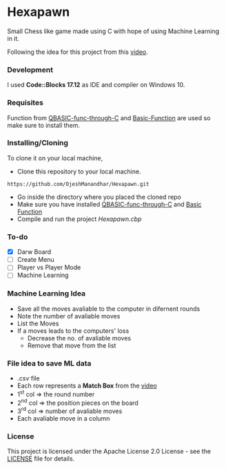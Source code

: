 # Hexapawn
Small Chess like game made using C with hope of using Machine Learning in it.

Following the idea for this project from this [video](https://www.youtube.com/watch?v=sw7UAZNgGg8).

### Development
I used **Code::Blocks 17.12** as IDE and compiler on Windows 10.

### Requisites
Function from [QBASIC-func-through-C](https://github.com/OjeshManandhar/QBASIC-func-through-C) and
[Basic-Function](https://github.com/OjeshManandhar/Basic-Functions) are used so make sure to install them.

### Installing/Cloning
To clone it on your local machine,
- Clone this repository to your local machine.
```shell
https://github.com/OjeshManandhar/Hexapawn.git
```
- Go inside the directory where you placed the cloned repo
- Make sure you have installed [QBASIC-func-through-C](https://github.com/OjeshManandhar/QBASIC-func-through-C) and
[Basic Function](https://github.com/OjeshManandhar/Basic-Functions)
- Compile and run the project *Hexapawn.cbp*

### To-do
- [X] Darw Board
- [ ] Create Menu
- [ ] Player vs Player Mode
- [ ] Machine Learning

### Machine Learning Idea
- Save all the moves avaliable to the computer in difernent rounds
- Note the number of avaliable moves
- List the Moves
- If a moves leads to the computers' loss
  + Decrease the no. of avaliable moves
  + Remove that move from the list

### File idea to save ML data
- *.csv* file
- Each row represents a **Match Box** from the [video](https://www.youtube.com/watch?v=sw7UAZNgGg8)
- 1<sup>st</sup> col => the round number
- 2<sup>nd</sup> col => the position pieces on the board
- 3<sup>rd</sup> col => number of avaliable moves
- Each avaliable move in a column

### License
This project is licensed under the Apache License 2.0 License - see the [LICENSE](LICENSE) file for details.
